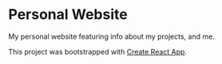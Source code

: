# Personal Website
My personal website featuring info about my projects, and me.


This project was bootstrapped with [Create React App](https://github.com/facebook/create-react-app).
